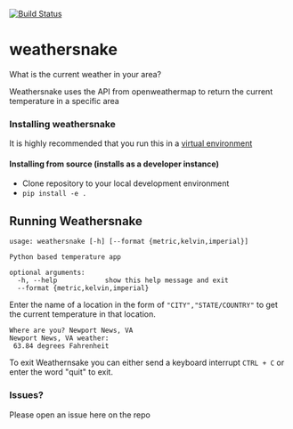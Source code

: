 [![Build Status](https://travis-ci.org/ericcheatham/weathersnake.svg?branch=master)](https://travis-ci.org/ericcheatham/weathersnake)
# weathersnake
What is the current weather in your area?

Weathersnake uses the API from openweathermap to return the current temperature in a specific area

### Installing weathersnake
It is highly recommended that you run this in a [virtual environment](https://virtualenvwrapper.readthedocs.io/en/latest/#)

#### Installing from source (installs as a developer instance)
- Clone repository to your local development environment
- `pip install -e .`

## Running Weathersnake

```
usage: weathersnake [-h] [--format {metric,kelvin,imperial}]

Python based temperature app

optional arguments:
  -h, --help            show this help message and exit
  --format {metric,kelvin,imperial}
```

Enter the name of a location in the form of `"CITY","STATE/COUNTRY"` to get the current temperature in that location.

```
Where are you? Newport News, VA
Newport News, VA weather:
 63.84 degrees Fahrenheit
```

To exit Weathernsake you can either send a keyboard interrupt `CTRL + C` or enter
the word "quit" to exit.

### Issues?
Please open an issue here on the repo
